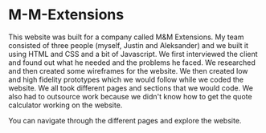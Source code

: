 # M-M-Extensions
This website was built for a company called M&M Extensions. My team consisted of three people (myself, Justin and Aleksander) and we built it using HTML and CSS and a bit of Javascript. We first interviewed the client and found out what he needed and the problems he faced. We researched and then created some wireframes for the website. We then created low and high fidelity prototypes which we would follow while we coded the website. We all took different pages and sections that we would code. We also had to outsource work because we didn't know how to get the quote calculator working on the website.

You can navigate through the different pages and explore the website.
